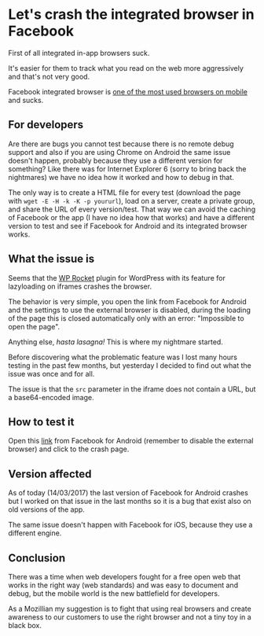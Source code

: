 # Let's crash the integrated browser in Facebook

First of all integrated in-app browsers suck. 

It's easier for them to track what you read on the web more aggressively and that's not very good.  

Facebook integrated browser is [one of the most used browsers on mobile](https://twitter.com/auchenberg/status/834894652775923712?s=09) and sucks.

## For developers

Are there are bugs you cannot test because there is no remote debug support and also if you are using Chrome on Android the same issue doesn't happen, probably because they use a different version for something? Like there was for Internet Explorer 6 (sorry to bring back the nightmares) we have no idea how it worked and how to debug in that.  

The only way is to create a HTML file for every test (download the page with `wget -E -H -k -K -p yoururl`), load on a server, create a private group, and share the URL of every version/test. That way we can avoid the caching of Facebook or the app (I have no idea how that works) and have a different version to test and see if Facebook for Android and its integrated browser works.

## What the issue is

Seems that the [WP Rocket](https://wp-rocket.me/) plugin for WordPress with its feature for lazyloading on iframes crashes the browser.  

The behavior is very simple, you open the link from Facebook for Android and the settings to use the external browser is disabled, during the loading of the page this is closed automatically only with an error: "Impossible to open the page".

Anything else, *hasta lasagna!* This is where my nightmare started.  

Before discovering what the problematic feature was I lost many hours testing in the past few months, but yesterday I decided to find out what the issue was once and for all.

The issue is that the `src` parameter in the iframe does not contain a URL, but a base64-encoded image.

## How to test it

Open this [link](https://www.facebook.com/Mte90/posts/10212614660344107) from Facebook for Android (remember to disable the external browser) and click to the crash page.

## Version affected

As of today (14/03/2017) the last version of Facebook for Android crashes but I worked on that issue in the last months so it is a bug that exist also on old versions of the app.  

The same issue doesn't happen with Facebook for iOS, because they use a different engine.

## Conclusion

There was a time when web developers fought for a free open web that works in the right way (web standards) and was easy to document and debug, but the mobile world is the new battlefield for developers.  

As a Mozillian my suggestion is to fight that using real browsers and create awareness to our customers to use the right browser and not a tiny toy in a black box.
